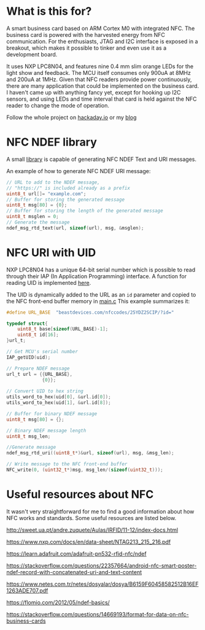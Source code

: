 # What is this for?
A smart business card based on ARM Cortex M0 with integrated NFC. The business card is powered with the harvested energy from NFC communication. For the enthusiasts, JTAG and I2C interface is exposed in a breakout, which makes it possible to tinker and even use it as a development board.

It uses NXP LPC8N04, and features nine 0.4 mm slim orange LEDs for the light show and feedback. The MCU itself consumes only 900uA at 8MHz and 200uA at 1MHz. Given that NFC readers provide power continuously, there are many application that could be implemented on the business card. I haven't came up with anything fancy yet, except for hooking up I2C sensors, and using LEDs and time interval that card is held against the NFC reader to change the mode of operation. 

Follow the whole project on [hackaday.io](https://hackaday.io/project/168099-beast-nfc-business-card) or my [blog](https://beastdevices.com/?p=666)

# NFC NDEF library

A small [library](/source/nfc_ndef.c) is capable of generating NFC NDEF Text and URI messages.

An example of how to generate NFC NDEF URI message:

```c
// URL to add to the NDEF message, 
// "https://" is included already as a prefix
uint8_t url[]= "example.com";
// Buffer for storing the generated message
uint8_t msg[80] = {0};
// Buffer for storing the length of the generated message
uint8_t msglen = 0;
// Generate the message
ndef_msg_rtd_text(url, sizeof(url), msg, &msglen);
```

# NFC URI with UID

NXP LPC8N04 has a unique 64-bit serial number which is possible to read through their IAP (In Application Programming) interface. A function for reading UID is implemented [here](/device/IAP.c).

The UID is dynamically added to the URL as an `id` parameter and copied to the NFC front-end buffer memory in [main.c](/source/main.c)
This example summarizes it:
```c
#define URL_BASE  "beastdevices.com/nfccodes/25YDZ2SCIP/?id="

typedef struct{
    uint8_t base[sizeof(URL_BASE)-1];
    uint8_t id[16];
}url_t;

// Get MCU's serial number
IAP_getUID(uid);

// Prepare NDEF message
url_t url = {{URL_BASE},
             {0}};
             
// Convert UID to hex string
utils_word_to_hex(uid[0], &url.id[0]);
utils_word_to_hex(uid[1], &url.id[8]);

// Buffer for binary NDEF message
uint8_t msg[80] = {};

// Binary NDEF message length
uint8_t msg_len;

//Generate message
ndef_msg_rtd_uri((uint8_t*)&url, sizeof(url), msg, &msg_len);

// Write message to the NFC front-end buffer
NFC_write(0, (uint32_t*)msg, msg_len/(sizeof(uint32_t)));
```

# Useful resources about NFC
It wasn't very straightforward for me to find a good information about how NFC works and standards. Some useful resources are listed below.

<http://sweet.ua.pt/andre.zuquete/Aulas/IRFID/11-12/index-docs.html>

<https://www.nxp.com/docs/en/data-sheet/NTAG213_215_216.pdf>

<https://learn.adafruit.com/adafruit-pn532-rfid-nfc/ndef>

<https://stackoverflow.com/questions/22357664/android-nfc-smart-poster-ndef-record-with-concatenated-uri-and-text-content>

<https://www.netes.com.tr/netes/dosyalar/dosya/B6159F60458582512B16EF1263ADE707.pdf>

<https://flomio.com/2012/05/ndef-basics/>

<https://stackoverflow.com/questions/14669193/format-for-data-on-nfc-business-cards>

